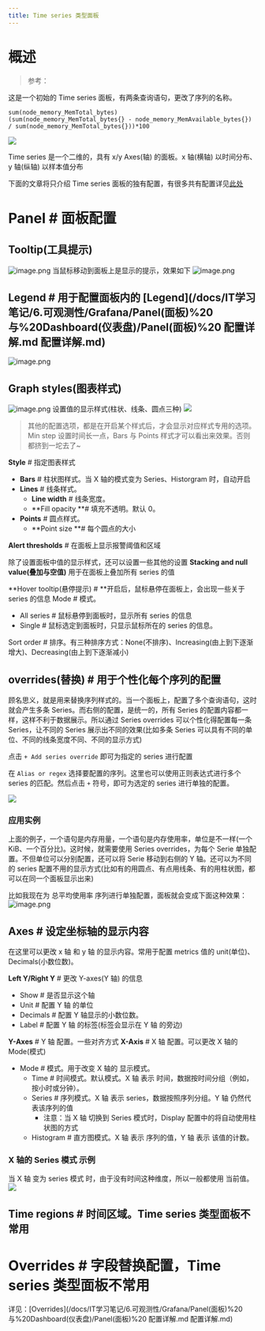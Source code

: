 ```yaml
---
title: Time series 类型面板
---
```


# 概述

> 参考：

这是一个初始的 Time series 面板，有两条查询语句，更改了序列的名称。

    sum(node_memory_MemTotal_bytes)
    (sum(node_memory_MemTotal_bytes{} - node_memory_MemAvailable_bytes{}) / sum(node_memory_MemTotal_bytes{}))*100

![](https://notes-learning.oss-cn-beijing.aliyuncs.com/ab3yvw/1616067957167-730a2679-0ad0-488a-9c4c-8f3ba5ace79d.png)

Time series 是一个二维的，具有 x/y Axes(轴) 的面板。x 轴(横轴) 以时间分布、y 轴(纵轴) 以样本值分布

下面的文章将只介绍 Time series 面板的独有配置，有很多共有配置详见[此处](https://www.yuque.com/go/doc/33145831)

# Panel # 面板配置

## Tooltip(工具提示)

![image.png](https://notes-learning.oss-cn-beijing.aliyuncs.com/ab3yvw/1636271798691-fd41874f-5cd0-469c-a74f-88abb2114b74.png)
当鼠标移动到面板上是显示的提示，效果如下
![image.png](https://notes-learning.oss-cn-beijing.aliyuncs.com/ab3yvw/1636271783435-a71881e0-65d5-42db-9781-160ea4831e5d.png)

## Legend # 用于配置面板内的 [Legend](/docs/IT学习笔记/6.可观测性/Grafana/Panel(面板)%20 与%20Dashboard(仪表盘)/Panel(面板)%20 配置详解.md 配置详解.md)

![image.png](https://notes-learning.oss-cn-beijing.aliyuncs.com/ab3yvw/1636271644358-b63f3b84-973e-4c51-8bdf-d1940a33860e.png)

## Graph styles(图表样式)

![image.png](https://notes-learning.oss-cn-beijing.aliyuncs.com/ab3yvw/1636271882395-e70ae175-9b20-4fb2-be00-3533031073c9.png)
设置值的显示样式(柱状、线条、圆点三种)
![](https://notes-learning.oss-cn-beijing.aliyuncs.com/ab3yvw/1616067957211-044eecd5-5b98-425a-8de8-3799545d50f6.png)

> 其他的配置选项，都是在开启某个样式后，才会显示对应样式专用的选项。
> Min step 设置时间长一点，Bars 与 Points 样式才可以看出来效果。否则都挤到一坨去了~

**Style** # 指定图表样式

- **Bars** # 柱状图样式。当 X 轴的模式变为 Series、Historgram 时，自动开启
- **Lines** # 线条样式。
  - **Line width** # 线条宽度。
  - **Fill opacity **# 填充不透明。默认 0。
- **Points** # 圆点样式。
  - **Point size **# 每个圆点的大小

**Alert thresholds** # 在面板上显示报警阈值和区域

除了设置面板中值的显示样式，还可以设置一些其他的设置
**Stacking and null value(叠加与空值)**
用于在面板上叠加所有 series 的值

**Hover tooltip(悬停提示) # **开启后，鼠标悬停在面板上，会出现一些关于 series 的信息&#x20;
Mode # 模式。

- All series # 鼠标悬停到面板时，显示所有 series 的信息
- Single # 鼠标选定到面板时，只显示鼠标所在的 series 的信息。

Sort order # 排序。有三种排序方式：None(不排序)、Increasing(由上到下逐渐增大)、Decreasing(由上到下逐渐减小)

## overrides(替换) # 用于个性化每个序列的配置

顾名思义，就是用来替换序列样式的。当一个面板上，配置了多个查询语句，这时就会产生多条 Series。而右侧的配置，是统一的，所有 Series 的配置内容都一样，这样不利于数据展示。所以通过 Series overrides 可以个性化得配置每一条 Series，让不同的 Series 展示出不同的效果(比如多条 Series 可以具有不同的单位、不同的线条宽度不同、不同的显示方式)

点击 `+ Add series override` 即可为指定的 series 进行配置

在 `Alias or regex` 选择要配置的序列。这里也可以使用正则表达式进行多个 series 的匹配。然后点击 `+` 符号，即可为选定的 series 进行单独的配置。

![](https://notes-learning.oss-cn-beijing.aliyuncs.com/ab3yvw/1616067957244-03bc347c-faa5-4145-8a6b-fe3138242f0b.png)

### 应用实例

上面的例子，一个语句是内存用量，一个语句是内存使用率，单位是不一样(一个 KiB、一个百分比)。这时候，就需要使用 Series overrides，为每个 Serie 单独配置。不但单位可以分别配置，还可以将 Serie 移动到右侧的 Y 轴。还可以为不同的 series 配置不用的显示方式(比如有的用圆点、有点用线条、有的用柱状图，都可以在同一个面板显示出来)

比如我现在为 总平均使用率 序列进行单独配置，面板就会变成下面这种效果：
![image.png](https://notes-learning.oss-cn-beijing.aliyuncs.com/ab3yvw/1636272867578-3da23420-8450-453a-a47b-fd096cf72061.png)

## Axes # 设定坐标轴的显示内容

在这里可以更改 x 轴 和 y 轴 的显示内容。常用于配置 metrics 值的 unit(单位)、Decimals(小数位数)。

**Left Y/Right Y** # 更改 Y-axes(Y 轴) 的信息

- Show # 是否显示这个轴
- Unit # 配置 Y 轴 的单位
- Decimals # 配置 Y 轴显示的小数位数。
- Label # 配置 Y 轴 的标签(标签会显示在 Y 轴 的旁边)

**Y-Axes** # Y 轴 配置。一些对齐方式
**X-Axis** # X 轴 配置。可以更改 X 轴的 Mode(模式)

- Mode # 模式。用于改变 X 轴的 显示模式。
  - Time # 时间模式。默认模式。X 轴 表示 时间，数据按时间分组（例如，按小时或分钟）。
  - Series # 序列模式。X 轴 表示 series，数据按照序列分组。Y 轴 仍然代表该序列的值
    - 注意：当 X 轴 切换到 Series 模式时，Display 配置中的将自动使用柱状图的方式
  - Histogram # 直方图模式。X 轴 表示 序列的值，Y 轴 表示 该值的计数。

### X 轴的 Series 模式 示例

当 X 轴 变为 series 模式 时，由于没有时间这种维度，所以一般都使用 当前值。
![](https://notes-learning.oss-cn-beijing.aliyuncs.com/ab3yvw/1616067957169-8ff35969-aa1d-4259-8144-1a88bb33a486.png)

## Time regions # 时间区域。Time series 类型面板不常用

# Overrides # 字段替换配置，Time series 类型面板不常用

详见：[Overrides](/docs/IT学习笔记/6.可观测性/Grafana/Panel(面板)%20 与%20Dashboard(仪表盘)/Panel(面板)%20 配置详解.md 配置详解.md)
